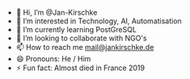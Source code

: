 - 👋 Hi, I’m @Jan-Kirschke
- 👀 I’m interested in Technology, AI, Automatisation
- 🌱 I’m currently learning PostGreSQL
- 💞️ I’m looking to collaborate with NGO's
- 📫 How to reach me mail@jankirschke.de
- 😄 Pronouns: He / Him
- ⚡ Fun fact: Almost died in France 2019

<!---
Jan-Kirschke/Jan-Kirschke is a ✨ special ✨ repository because its `README.md` (this file) appears on your GitHub profile.
You can click the Preview link to take a look at your changes.
--->
